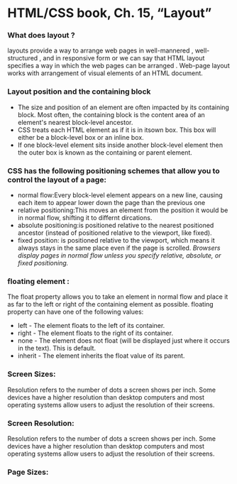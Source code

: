 # HTML/CSS book, Ch. 15, “Layout” 
### What does layout ?
layouts provide a way to arrange web pages in well-mannered , well-structured , and in responsive form or we can say that HTML layout specifies a way in which the web pages can be arranged . Web-page layout works with arrangement of visual elements of an HTML document. 
### Layout position and the containing block
* The size and position of an element are often impacted by its containing block. Most often, the containing block is the content area of an element's nearest block-level ancestor.
* CSS treats each HTML element as if it is in itsown box. This box will either be a block-level box or an inline box.
* If one block-level element sits inside another block-level element then the outer box is known as the containing or parent element.
### CSS has the following positioning schemes that allow you to control the layout of a page: 
* normal flow:Every block-level element appears on a new line, causing each item to appear lower down the page than the previous one
* relative positioning:This moves an element from the position it would be in normal flow, shifting it to differnt dircations.
* absolute positioning:is positioned relative to the nearest positioned ancestor (instead of positioned relative to the viewport, like fixed).
* fixed position: is positioned relative to the viewport, which means it always stays in the same place even if the page is scrolled.
*Browsers display pages in normal flow unless you specify relative, absolute, or fixed positioning.*
### floating element :
The float property allows you to take an element in normal flow and place it as far to the left or right of the containing element as possible.
floating property can have one of the following values:
* left - The element floats to the left of its container.
* right - The element floats to the right of its container.
* none - The element does not float (will be displayed just where it occurs in the text). This is default.
* inherit - The element inherits the float value of its parent.
### Screen Sizes:
Resolution refers to the number of dots a screen shows per inch. Some devices have a higher resolution than desktop computers and most operating systems allow users to adjust the resolution of their screens.
### Screen Resolution:
Resolution refers to the number of dots a screen shows per inch. Some devices have a higher resolution than desktop computers and most operating systems allow users to adjust the resolution of their screens.
### Page Sizes:


